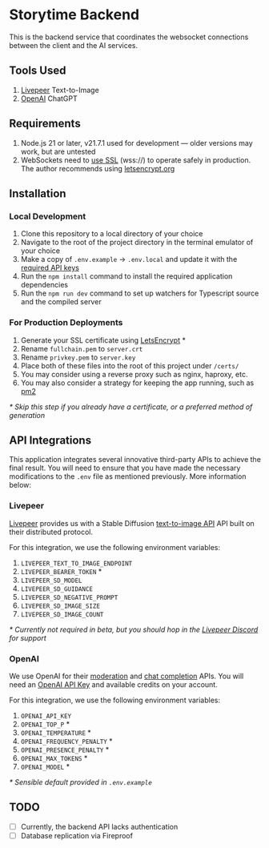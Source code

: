 # Storytime Backend

This is the backend service that coordinates the websocket connections between the client and the AI services.

## Tools Used

1. [Livepeer](#livepeer) Text-to-Image
1. [OpenAI](#openai) ChatGPT

## Requirements

1. Node.js 21 or later, v21.7.1 used for development — older versions may work, but are untested
1. WebSockets need to [use SSL](#for-production-deployments) (wss://) to operate safely in production. The author recommends using [letsencrypt.org]()

## Installation

### Local Development

1. Clone this repository to a local directory of your choice
1. Navigate to the root of the project directory in the terminal emulator of your choice
1. Make a copy of `.env.example` -> `.env.local` and update it with the [required API keys](#api-integrations)
1. Run the `npm install` command to install the required application dependencies
1. Run the `npm run dev` command to set up watchers for Typescript source and the compiled server

### For Production Deployments

1. Generate your SSL certificate using [LetsEncrypt](https://letsencrypt.org) \*
1. Rename `fullchain.pem` to `server.crt`
1. Rename `privkey.pem` to `server.key`
1. Place both of these files into the root of this project under `/certs/`
1. You may consider using a reverse proxy such as nginx, haproxy, etc.
1. You may also consider a strategy for keeping the app running, such as [pm2](https://www.npmjs.com/package/pm2)

_\* Skip this step if you already have a certificate, or a preferred method of generation_

## API Integrations

This application integrates several innovative third-party APIs to achieve the final result. You will need to ensure that you have made the necessary modifications to the `.env` file as mentioned previously. More information below:

### Livepeer

[Livepeer](https://livepeer.org) provides us with a Stable Diffusion [text-to-image API](https://na-36-ai-video.mintlify.app/ai/api-reference/text-to-image) API built on their distributed protocol.

For this integration, we use the following environment variables:

1. `LIVEPEER_TEXT_TO_IMAGE_ENDPOINT`
1. `LIVEPEER_BEARER_TOKEN` \*
1. `LIVEPEER_SD_MODEL`
1. `LIVEPEER_SD_GUIDANCE`
1. `LIVEPEER_SD_NEGATIVE_PROMPT`
1. `LIVEPEER_SD_IMAGE_SIZE`
1. `LIVEPEER_SD_IMAGE_COUNT`

_\* Currently not required in beta, but you should hop in the [Livepeer Discord](https://discord.gg/livepeer) for support_

### OpenAI

We use OpenAI for their [moderation](https://platform.openai.com/docs/guides/moderation) and [chat completion](https://platform.openai.com/docs/guides/text-generation/chat-completions-api?lang=node.js) APIs. You will need an [OpenAI API Key](https://platform.openai.com/api-keys) and available credits on your account.

For this integration, we use the following environment variables:

1. `OPENAI_API_KEY`
1. `OPENAI_TOP_P` \*
1. `OPENAI_TEMPERATURE` \*
1. `OPENAI_FREQUENCY_PENALTY` \*
1. `OPENAI_PRESENCE_PENALTY` \*
1. `OPENAI_MAX_TOKENS` \*
1. `OPENAI_MODEL` \*

_\* Sensible default provided in `.env.example`_

## TODO

-   [ ] Currently, the backend API lacks authentication
-   [ ] Database replication via Fireproof
